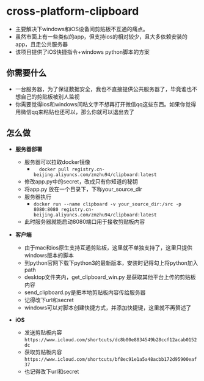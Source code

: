 # cross-platform-clipboard

- 主要解决下windows和iOS设备间剪贴板不互通的痛点。
- 虽然市面上有一些类似的app，但支持ios的相对较少，且大多依赖安装的app，且走公共服务器
- 该项目提供了iOS快捷指令+windows python脚本的方案

## 你需要什么
 - 一台服务器，为了保证数据安全，我也不直接提供公共服务器了，毕竟谁也不想自己的剪贴板被别人监视
 - 你需要觉得ios和windows间粘文字不想再打开微信qq这些东西。如果你觉得用微信qq来粘贴也还可以，那么你就可以退出去了

## 怎么做
 - **服务器部署**
     - 服务器可以拉取docker镜像
       - `  docker pull registry.cn-beijing.aliyuncs.com/zmzhu94/clipboard:latest`
     - 修改app.py中的secret，改成只有你知道的秘钥
     - 将app.py 放在一个目录下，下称your_source_dir
     - 服务器执行
       - ` docker run --name clipboard -v your_source_dir:/src -p 8080:8080 registry.cn-beijing.aliyuncs.com/zmzhu94/clipboard:latest `
     - 此时服务器就能启动8080端口用于接收剪贴板内容

 - **客户端**
     - 由于mac和ios原生支持互通剪贴板，这里就不单独支持了，这里只提供windows版本的脚本
     - 到python官网下载下python3的最新版本，安装时记得勾上将python加入path
     - desktop文件夹内，get_clipboard_win.py 是获取其他平台上传的剪贴板内容
     - send_clipboard.py是把本地剪贴板内容传给服务器
     - 记得改下url和secret
     - windows可以对脚本创建快捷方式，并添加快捷键，这里就不再赘述了

 - **iOS**
     - 发送剪贴板内容 `https://www.icloud.com/shortcuts/dc8b00e8834549b28ccf12acab0152dc`
     - 获取剪贴板内容 `https://www.icloud.com/shortcuts/bf8ec91e1a5a48acbb172d95900eaf37`
     - 也记得改下url和secret